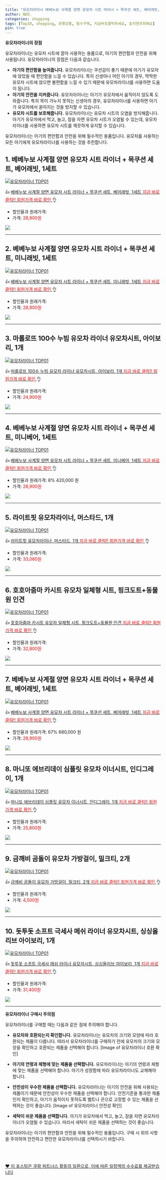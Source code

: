 ```yaml
---
title: "유모차라이너 베베누보 사계절 양면 유모차 시트 라이너 + 목쿠션 세트, 베어래빗, 1세트 필수 필요 추천 제품 비교 최저 가격 비교 장점 구매 후기 구매평"
author: NEO.
categories: shopping
tags: [Top10, shopping, 유행상품, 필수구매, 지금바로클릭하세요, 놓치면후회해요]
pin: true
---
```

**유모차라이너의 장점**

유모차라이너는 유모차 시트에 깔아 사용하는 용품으로, 아기의 편안함과 안전을 위해 사용됩니다. 유모차라이너의 장점은 다음과 같습니다.

* **아기의 편안함을 높여줍니다.** 유모차라이너는 쿠션감이 좋기 때문에 아기가 유모차에 앉았을 때 편안함을 느낄 수 있습니다. 특히 신생아나 어린 아기의 경우, 딱딱한 유모차 시트에 앉으면 불편함을 느낄 수 있기 때문에 유모차라이너를 사용하면 도움이 됩니다.
* **아기의 안전을 지켜줍니다.** 유모차라이너는 아기가 유모차에서 움직이지 않도록 도와줍니다. 특히 목이 가누지 못하는 신생아의 경우, 유모차라이너를 사용하면 아기가 유모차에서 쏟아지는 것을 방지할 수 있습니다.
* **유모차 시트를 보호해줍니다.** 유모차라이너는 유모차 시트의 오염을 방지해줍니다. 아기가 유모차에서 먹고, 놀고, 잠을 자면 유모차 시트가 오염될 수 있는데, 유모차라이너를 사용하면 유모차 시트를 깨끗하게 유지할 수 있습니다.

유모차라이너는 아기의 편안함과 안전을 위해 필수적인 용품입니다. 유모차를 사용하는 모든 아기에게 유모차라이너를 사용하는 것을 추천합니다.

   

## 1. 베베누보 사계절 양면 유모차 시트 라이너 + 목쿠션 세트, 베어래빗, 1세트

[![유모차라이너 TOP01](https://thumbnail9.coupangcdn.com/thumbnails/remote/490x490ex/image/retail/images/8844044464796114-ac8471cd-7178-4809-9a23-fbd0867b132b.jpg)](https://link.coupang.com/re/AFFSDP?lptag=AF3617701&subid=GithubCoopas&pageKey=6812270537&traceid=V0-153&itemId=16119337526&vendorItemId=83316195364)


👍 [베베누보 사계절 양면 유모차 시트 라이너 + 목쿠션 세트, 베어래빗, 1세트 <font color=red> 지금 바로 클릭!! 회원가격 바로 확인 </font> ](https://link.coupang.com/re/AFFSDP?lptag=AF3617701&subid=GithubCoopas&pageKey=6812270537&traceid=V0-153&itemId=16119337526&vendorItemId=83316195364) 👌 


- 할인율과 원래가격: 
- 가격: <span style='color:red'>28,900원</span>

[![](/discount_price.png)](https://link.coupang.com/re/AFFSDP?lptag=AF3617701&subid=GithubCoopas&pageKey=6812270537&traceid=V0-153&itemId=16119337526&vendorItemId=83316195364)

---


   

## 2. 베베누보 사계절 양면 유모차 시트 라이너 + 목쿠션 세트, 미니래빗, 1세트

[![유모차라이너 TOP01](https://thumbnail8.coupangcdn.com/thumbnails/remote/490x490ex/image/retail/images/2758489477861360-5435889e-fa83-42db-95f4-2b2705a28a61.jpg)](https://link.coupang.com/re/AFFSDP?lptag=AF3617701&subid=GithubCoopas&pageKey=6812270537&traceid=V0-153&itemId=16119337523&vendorItemId=83316195357)


👍 [베베누보 사계절 양면 유모차 시트 라이너 + 목쿠션 세트, 미니래빗, 1세트 <font color=red> 지금 바로 클릭!! 회원가격 바로 확인 </font> ](https://link.coupang.com/re/AFFSDP?lptag=AF3617701&subid=GithubCoopas&pageKey=6812270537&traceid=V0-153&itemId=16119337523&vendorItemId=83316195357) 👌 


- 할인율과 원래가격: 
- 가격: <span style='color:red'>28,900원</span>

[![](/discount_price.png)](https://link.coupang.com/re/AFFSDP?lptag=AF3617701&subid=GithubCoopas&pageKey=6812270537&traceid=V0-153&itemId=16119337523&vendorItemId=83316195357)

---


   

## 3. 마롤로뜨 100수 누빔 유모차 라이너 유모차시트, 아이보리, 1개

[![유모차라이너 TOP01](https://thumbnail7.coupangcdn.com/thumbnails/remote/490x490ex/image/retail/images/2020/10/22/17/4/845c6760-2ff9-4b54-9a91-a8ad842fb05b.jpg)](https://link.coupang.com/re/AFFSDP?lptag=AF3617701&subid=GithubCoopas&pageKey=2281469175&traceid=V0-153&itemId=3918272797&vendorItemId=71902807875)


👍 [마롤로뜨 100수 누빔 유모차 라이너 유모차시트, 아이보리, 1개 <font color=red> 지금 바로 클릭!! 회원가격 바로 확인 </font> ](https://link.coupang.com/re/AFFSDP?lptag=AF3617701&subid=GithubCoopas&pageKey=2281469175&traceid=V0-153&itemId=3918272797&vendorItemId=71902807875) 👌 


- 할인율과 원래가격: 
- 가격: <span style='color:red'>24,900원</span>

[![](/discount_price.png)](https://link.coupang.com/re/AFFSDP?lptag=AF3617701&subid=GithubCoopas&pageKey=2281469175&traceid=V0-153&itemId=3918272797&vendorItemId=71902807875)

---


   

## 4. 베베누보 사계절 양면 유모차 시트 라이너 + 목쿠션 세트, 미니베어, 1세트

[![유모차라이너 TOP01](https://thumbnail8.coupangcdn.com/thumbnails/remote/490x490ex/image/retail/images/2781281132622730-70fd82d3-7237-4fd4-97cd-b14e49d41748.jpg)](https://link.coupang.com/re/AFFSDP?lptag=AF3617701&subid=GithubCoopas&pageKey=6812270537&traceid=V0-153&itemId=16119337521&vendorItemId=83316195351)


👍 [베베누보 사계절 양면 유모차 시트 라이너 + 목쿠션 세트, 미니베어, 1세트 <font color=red> 지금 바로 클릭!! 회원가격 바로 확인 </font> ](https://link.coupang.com/re/AFFSDP?lptag=AF3617701&subid=GithubCoopas&pageKey=6812270537&traceid=V0-153&itemId=16119337521&vendorItemId=83316195351) 👌 


- 할인율과 원래가격: 8%  420,000   원
- 가격: <span style='color:red'>28,900원</span>

[![](/discount_price.png)](https://link.coupang.com/re/AFFSDP?lptag=AF3617701&subid=GithubCoopas&pageKey=6812270537&traceid=V0-153&itemId=16119337521&vendorItemId=83316195351)

---


   

## 5. 라이트핏 유모차라이너, 머스타드, 1개

[![유모차라이너 TOP01](https://thumbnail7.coupangcdn.com/thumbnails/remote/490x490ex/image/vendor_inventory/fc76/ea258b26bc136221b9d71877c2db029958b0c05ebed9c78cfaa4f420dccf.jpg)](https://link.coupang.com/re/AFFSDP?lptag=AF3617701&subid=GithubCoopas&pageKey=5243891952&traceid=V0-153&itemId=7414742641&vendorItemId=74705722007)


👍 [라이트핏 유모차라이너, 머스타드, 1개 <font color=red> 지금 바로 클릭!! 회원가격 바로 확인 </font> ](https://link.coupang.com/re/AFFSDP?lptag=AF3617701&subid=GithubCoopas&pageKey=5243891952&traceid=V0-153&itemId=7414742641&vendorItemId=74705722007) 👌 


- 할인율과 원래가격: 
- 가격: <span style='color:red'>33,060원</span>

[![](/discount_price.png)](https://link.coupang.com/re/AFFSDP?lptag=AF3617701&subid=GithubCoopas&pageKey=5243891952&traceid=V0-153&itemId=7414742641&vendorItemId=74705722007)

---


   

## 6. 호호아줌마 카시트 유모차 일체형 시트, 핑크도트+동물원 인견

[![유모차라이너 TOP01](https://thumbnail6.coupangcdn.com/thumbnails/remote/490x490ex/image/vendor_inventory/images/2016/03/22/20/3/e7628548-69bd-419c-b02f-b89186f66470.jpg)](https://link.coupang.com/re/AFFSDP?lptag=AF3617701&subid=GithubCoopas&pageKey=2409386&traceid=V0-153&itemId=11090247&vendorItemId=3016681470)


👍 [호호아줌마 카시트 유모차 일체형 시트, 핑크도트+동물원 인견 <font color=red> 지금 바로 클릭!! 회원가격 바로 확인 </font> ](https://link.coupang.com/re/AFFSDP?lptag=AF3617701&subid=GithubCoopas&pageKey=2409386&traceid=V0-153&itemId=11090247&vendorItemId=3016681470) 👌 


- 할인율과 원래가격: 
- 가격: <span style='color:red'>32,800원</span>

[![](/discount_price.png)](https://link.coupang.com/re/AFFSDP?lptag=AF3617701&subid=GithubCoopas&pageKey=2409386&traceid=V0-153&itemId=11090247&vendorItemId=3016681470)

---


   

## 7. 베베누보 사계절 양면 유모차 시트 라이너 + 목쿠션 세트, 베어래빗, 1세트

[![유모차라이너 TOP01](https://thumbnail9.coupangcdn.com/thumbnails/remote/490x490ex/image/retail/images/8844044464796114-ac8471cd-7178-4809-9a23-fbd0867b132b.jpg)](https://link.coupang.com/re/AFFSDP?lptag=AF3617701&subid=GithubCoopas&pageKey=6812270537&traceid=V0-153&itemId=16119337526&vendorItemId=83316195364)


👍 [베베누보 사계절 양면 유모차 시트 라이너 + 목쿠션 세트, 베어래빗, 1세트 <font color=red> 지금 바로 클릭!! 회원가격 바로 확인 </font> ](https://link.coupang.com/re/AFFSDP?lptag=AF3617701&subid=GithubCoopas&pageKey=6812270537&traceid=V0-153&itemId=16119337526&vendorItemId=83316195364) 👌 


- 할인율과 원래가격: 67%  680,000   원
- 가격: <span style='color:red'>28,900원</span>

[![](/discount_price.png)](https://link.coupang.com/re/AFFSDP?lptag=AF3617701&subid=GithubCoopas&pageKey=6812270537&traceid=V0-153&itemId=16119337526&vendorItemId=83316195364)

---


   

## 8. 마니또 에브리데이 심플릿 유모차 이너시트, 인디그레이, 1개

[![유모차라이너 TOP01](https://thumbnail8.coupangcdn.com/thumbnails/remote/490x490ex/image/retail/images/2020/04/24/21/1/d0df5ecb-1271-4882-ade2-2bbb868558e9.jpg)](https://link.coupang.com/re/AFFSDP?lptag=AF3617701&subid=GithubCoopas&pageKey=141384169&traceid=V0-153&itemId=2599692489&vendorItemId=70590918932)


👍 [마니또 에브리데이 심플릿 유모차 이너시트, 인디그레이, 1개 <font color=red> 지금 바로 클릭!! 회원가격 바로 확인 </font> ](https://link.coupang.com/re/AFFSDP?lptag=AF3617701&subid=GithubCoopas&pageKey=141384169&traceid=V0-153&itemId=2599692489&vendorItemId=70590918932) 👌 


- 할인율과 원래가격: 
- 가격: <span style='color:red'>25,800원</span>

[![](/discount_price.png)](https://link.coupang.com/re/AFFSDP?lptag=AF3617701&subid=GithubCoopas&pageKey=141384169&traceid=V0-153&itemId=2599692489&vendorItemId=70590918932)

---


   

## 9. 금깨비 곰돌이 유모차 가방걸이, 밀크티, 2개

[![유모차라이너 TOP01](https://thumbnail8.coupangcdn.com/thumbnails/remote/490x490ex/image/retail/images/2023/04/06/12/7/bd8d8b12-72a5-4b60-bcb5-db7545845f1b.jpg)](https://link.coupang.com/re/AFFSDP?lptag=AF3617701&subid=GithubCoopas&pageKey=7248596328&traceid=V0-153&itemId=18433566204&vendorItemId=85574999662)


👍 [금깨비 곰돌이 유모차 가방걸이, 밀크티, 2개 <font color=red> 지금 바로 클릭!! 회원가격 바로 확인 </font> ](https://link.coupang.com/re/AFFSDP?lptag=AF3617701&subid=GithubCoopas&pageKey=7248596328&traceid=V0-153&itemId=18433566204&vendorItemId=85574999662) 👌 


- 할인율과 원래가격: 
- 가격: <span style='color:red'>4,500원</span>

[![](/discount_price.png)](https://link.coupang.com/re/AFFSDP?lptag=AF3617701&subid=GithubCoopas&pageKey=7248596328&traceid=V0-153&itemId=18433566204&vendorItemId=85574999662)

---


   

## 10. 돗투돗 소프트 극세사 메쉬 라이너 유모차시트, 싱싱올리브 아이보리, 1개

[![유모차라이너 TOP01](https://thumbnail10.coupangcdn.com/thumbnails/remote/490x490ex/image/retail/images/7462590145308130-0e11f707-ccb2-445d-9438-34a43f3d640e.jpg)](https://link.coupang.com/re/AFFSDP?lptag=AF3617701&subid=GithubCoopas&pageKey=6271659116&traceid=V0-153&itemId=12828897445&vendorItemId=80265345159)


👍 [돗투돗 소프트 극세사 메쉬 라이너 유모차시트, 싱싱올리브 아이보리, 1개 <font color=red> 지금 바로 클릭!! 회원가격 바로 확인 </font> ](https://link.coupang.com/re/AFFSDP?lptag=AF3617701&subid=GithubCoopas&pageKey=6271659116&traceid=V0-153&itemId=12828897445&vendorItemId=80265345159) 👌 


- 할인율과 원래가격: 
- 가격: <span style='color:red'>31,400원</span>

[![](/discount_price.png)](https://link.coupang.com/re/AFFSDP?lptag=AF3617701&subid=GithubCoopas&pageKey=6271659116&traceid=V0-153&itemId=12828897445&vendorItemId=80265345159)

---
**유모차라이너 구매시 주의점**

유모차라이너를 구매할 때는 다음과 같은 점에 주의해야 합니다.

* **유모차와 호환되는지 확인합니다.** 유모차라이너는 유모차의 크기와 모양에 따라 호환되는 제품이 다릅니다. 따라서 유모차라이너를 구매하기 전에 유모차의 크기와 모양을 확인하고 호환되는 제품을 선택해야 합니다.
[Image of 유모차라이너 호환 확인]
* **아기의 연령과 체형에 맞는 제품을 선택합니다.** 유모차라이너는 아기의 연령과 체형에 맞는 제품을 선택해야 합니다. 아기가 성장함에 따라 유모차라이너도 교체해야 합니다.

* **안전성이 우수한 제품을 선택합니다.** 유모차라이너는 아기의 안전을 위해 사용되는 제품이기 때문에 안전성이 우수한 제품을 선택해야 합니다. 안전기준을 통과한 제품인지 확인하고, 아기가 움직이지 못하도록 벨트나 끈으로 고정할 수 있는 제품을 선택하는 것이 좋습니다.
[Image of 유모차라이너 안전성 확인]
* **세탁이 쉬운 제품을 선택합니다.** 아기가 유모차에서 먹고, 놀고, 잠을 자면 유모차라이너가 오염될 수 있습니다. 따라서 세탁이 쉬운 제품을 선택하는 것이 좋습니다.


유모차라이너는 아기의 편안함과 안전을 위해 필수적인 용품입니다. 구매 시 위의 사항을 주의하여 안전하고 편안한 유모차라이너를 선택하시기 바랍니다.<br><br><br><br><br> [ ❤  이 포스팅은 쿠팡 파트너스 활동의 일환으로, 이에 따른 일정액의 수수료를 제공받습니다](https://link.coupang.com/a/bcEFyh)